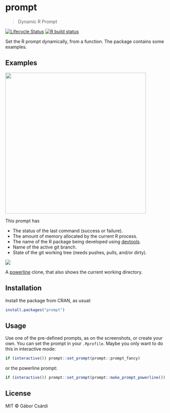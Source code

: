 
# prompt

> Dynamic R Prompt

<!-- badges: start -->
[![Lifecycle Status](https://lifecycle.r-lib.org/articles/figures/lifecycle-experimental.svg)](https://lifecycle.r-lib.org/articles/stages.html)
[![R build status](https://github.com/gaborcsardi/prompt/workflows/R-CMD-check/badge.svg)](https://github.com/gaborcsardi/prompt/actions)
<!-- badges: end -->

Set the R prompt dynamically, from a function. The package contains some
examples.

## Examples

<img width="440" src="https://user-images.githubusercontent.com/660288/109298654-3b181a80-7834-11eb-985e-a8f58ff553c7.png">

This prompt has
* The status of the last command (success or failure).
* The amount of memory allocated by the current R process.
* The name of the R package being developed using
  [devtools](https://github.com/r-lib/devtools).
* Name of the active git branch.
* State of the git working tree (needs pushes, pulls, and/or dirty).

![](https://user-images.githubusercontent.com/660288/109363294-83632700-788c-11eb-897b-fa1e4a752a45.png)

A [powerline](https://github.com/powerline/powerline) clone, that also
shows the current working directory.

## Installation

Install the package from CRAN, as usual:

```r
install.packages("prompt")
```

## Usage

Use one of the pre-defined prompts, as on the screenshots, or create your own.
You can set the prompt in your `.Rprofile`. Maybe you only want to do this
in interactive mode:

```r
if (interactive()) prompt::set_prompt(prompt::prompt_fancy)
```

or the powerline prompt:

```r
if (interactive()) prompt::set_prompt(prompt::make_prompt_powerline())
```

## License

MIT © Gábor Csárdi
